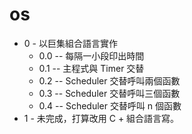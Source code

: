 # os

* 0 - 以巨集組合語言實作
    * 0.0 -- 每隔一小段印出時間
    * 0.1 -- 主程式與 Timer 交替
    * 0.2 -- Scheduler 交替呼叫兩個函數
    * 0.3 -- Scheduler 交替呼叫三個函數
    * 0.4 -- Scheduler 交替呼叫 n 個函數
* 1 - 未完成，打算改用 C + 組合語言寫。
